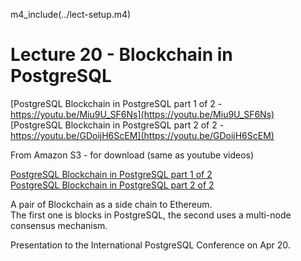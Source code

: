 
m4_include(../lect-setup.m4)

# Lecture 20 - Blockchain in PostgreSQL

[PostgreSQL Blockchain in PostgreSQL part 1 of 2 - https://youtu.be/Miu9U_SF6Ns](https://youtu.be/Miu9U_SF6Ns)<br>
[PostgreSQL Blockchain in PostgreSQL part 2 of 2 - https://youtu.be/GDoijH6ScEM](https://youtu.be/GDoijH6ScEM)<br>

From Amazon S3 - for download (same as youtube videos)

[PostgreSQL Blockchain in PostgreSQL part 1 of 2](http://uw-s20-2015.s3.amazonaws.com/4820-L20-pt1-Blockchain-in-PostgreSQL.mp4)<br>
[PostgreSQL Blockchain in PostgreSQL part 2 of 2](http://uw-s20-2015.s3.amazonaws.com/4820-L20-pt2-Blockchain-in-PostgreSQL.mp4)<br>

A pair of Blockchain as a side chain to Ethereum.  
The first one is blocks in PostgreSQL, the second uses a multi-node consensus mechanism.

Presentation to the International PostgreSQL Conference on Apr 20.

